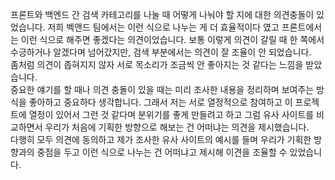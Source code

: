 프론트와 백엔드 간 검색 카테고리를 나눌 때 어떻게 나눠야 할 지에 대한 의견충돌이 있었습니다. 저희 벡앤드 팀에서는 이런 식으로 나누는 게 더 효율적이다 였고 프론트에서는 이런 식으로 해주면 좋겠다는 의견이었습니다. 보통 이렇게 의견이 갈릴 때 한 쪽에서 수긍하거나 알겠다며 넘어갔지만, 검색 부분에서는 의견이 잘 조율이 안 되었습니다.  
좀처럼 의견이 좁혀지지 않자 서로 목소리가 조금씩 안 좋아지는 것 같다는 느낌을 받았습니다.  
중요한 얘기를 할 때나 의견 충돌이 있을 때는 미리 조사한 내용을 정리하며 보여주는 방식을 좋아하고 중요하다 생각합니다. 그래서 저는 서로 열정적으로 참여하고 이 프로젝트에 열정이 있어서 그런 것 같다며 분위기를 좋게 만들려고 하고 그럼 유사 사이트를 비교하면서 우리가 처음에 기획한 방향으로 해보는 건 어떠냐는 의견을 제시했습니다.  
다행히 모두 의견에 동의하고 제가 조사한 유사 사이트의 예시를 들며 우리가 기획한 방향과의 중점을 두고 이런 식으로 나누는 건 어떠냐고 제시해 이견을 조율할 수 있었습니다.


